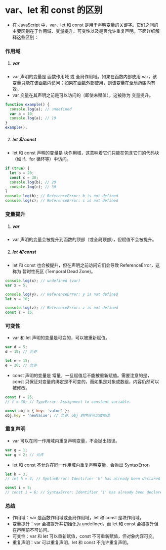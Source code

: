 # var、let 和 const 的区别

- 在 JavaScript 中，var、let 和 const 是用于声明变量的关键字。它们之间的主要区别在于作用域、变量提升、可变性以及是否允许重复声明。下面详细解释这些区别：

### 作用域

1. ##### var

- var 声明的变量是 函数作用域 或 全局作用域。如果在函数内部使用 var，该变量只能在该函数内访问；如果在函数外部使用，则该变量在全局范围内有效。
- var 变量在其声明之前是可以访问的（即使未赋值），这被称为 变量提升。

```js
function example() {
  console.log(a); // undefined
  var a = 10;
  console.log(a); // 10
}
example();
```

2. ##### let 和 const

- let 和 const 声明的变量是 块作用域，这意味着它们只能在包含它们的代码块（如 if、for 循环等）中访问。

```js
if (true) {
  let b = 20;
  const c = 30;
  console.log(b); // 20
  console.log(c); // 30
}
console.log(b); // ReferenceError: b is not defined
console.log(c); // ReferenceError: c is not defined
```

### 变量提升

1. ##### var

- var 声明的变量会被提升到函数的顶部（或全局顶部），但赋值不会被提升。

2. ##### let 和 const

- let 和 const 也会被提升，但在声明之前访问它们会导致 ReferenceError，这称为 暂时性死区 (Temporal Dead Zone)。

```js
console.log(x); // undefined (var)
var x = 5;

console.log(y); // ReferenceError: y is not defined
let y = 10;

console.log(z); // ReferenceError: z is not defined
const z = 15;
```

### 可变性

- var 和 let 声明的变量是可变的，可以被重新赋值。

```js
var d = 5;
d = 10; // 允许

let e = 15;
e = 20; // 允许
```

- const 声明的变量是 常量，一旦赋值后不能被重新赋值。需要注意的是，const 只保证对变量的绑定是不可变的，而如果是对象或数组，内容仍然可以被修改。

```js
const f = 25;
// f = 30; // TypeError: Assignment to constant variable.

const obj = { key: 'value' };
obj.key = 'newValue'; // 允许，obj 的内容可以被修改
```

### 重复声明

- var 可以在同一作用域内重复声明变量，不会抛出错误。

```js
var g = 1;
var g = 2; // 允许
```

- let 和 const 不允许在同一作用域内重复声明变量，会抛出 SyntaxError。

```js
let h = 3;
// let h = 4; // SyntaxError: Identifier 'h' has already been declared

const i = 5;
// const i = 6; // SyntaxError: Identifier 'i' has already been declared
```

### 总结

- 作用域：var 是函数作用域或全局作用域，let 和 const 是块作用域。
- 变量提升：var 会被提升并初始化为 undefined，而 let 和 const 会被提升但在声明前不可访问。
- 可变性：var 和 let 可以重新赋值，const 不可重新赋值，但对象内容可变。
- 重复声明：var 可以重复声明，let 和 const 不允许重复声明。
